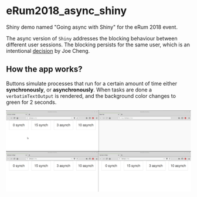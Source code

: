 # eRum2018_async_shiny
Shiny demo named "Going async with Shiny" for the eRum 2018 event.

The async version of `Shiny` addresses the blocking behaviour between different user sessions. The blocking persists for the same user, which is an intentional [decision](https://github.com/rstudio/promises/issues/10#issuecomment-349357593) by Joe Cheng. 

## How the app works?

Buttons simulate processes that run for a certain amount of time either **synchronously**, or **asynchronously**. When tasks are done a `verbatimTextOutput` is rendered, and the background color changes to green for 2 seconds.

![](/images/demo.gif)
